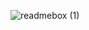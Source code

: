 ![readmebox (1)](https://github.com/AdiRestuTriMaulana/AdiRestuTriMaulana/assets/141927623/27598586-1dc3-475e-923a-434e6e2ce73b)

